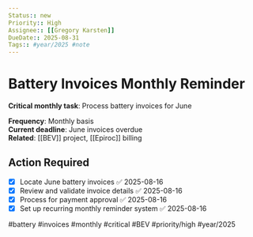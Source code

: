 ```yaml
---
Status:: new
Priority:: High
Assignee:: [[Gregory Karsten]]
DueDate:: 2025-08-31
Tags:: #year/2025 #note
---
```


# Battery Invoices Monthly Reminder

**Critical monthly task**: Process battery invoices for June

**Frequency**: Monthly basis  
**Current deadline**: June invoices overdue  
**Related**: [[BEV]] project, [[Epiroc]] billing

## Action Required
- [x] Locate June battery invoices ✅ 2025-08-16
- [x] Review and validate invoice details ✅ 2025-08-16
- [x] Process for payment approval ✅ 2025-08-16
- [x] Set up recurring monthly reminder system ✅ 2025-08-16

#battery #invoices #monthly #critical #BEV #priority/high #year/2025